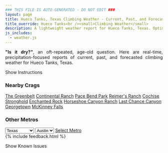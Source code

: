 ```yaml
---
### THIS FILE IS AUTO-GENERATED - DO NOT EDIT ###
layout: page
title: Hueco Tanks, Texas Climbing Weather - Current, Past, and Forecasted Report
title_override: Hueco Tanks<br /><small>Climbing Weather</small>
description: A lightweight weather report for Hueco Tanks, Texas. Optimized for slow internet connections.
js_includes:
  - weather.js
---
```


<section class="measure center lh-copy f5-ns f6 ph2 mv4" style="text-align: justify;">
<strong>"Is it dry?"</strong>, an oft-repeated, age-old question. Here are real-time,
precipitation-focused reports of current, past, and forecasted climbing weather for Hueco Tanks, Texas.
</section>

<p id="settings-toggle" class="mw5 b center tc hover-light-red black-70 pointer">Show Instructions</p>
<section id="settings" class="overflow-hidden" style="display:none;">
    <div class="mv2 ph2 center">
        <div class="fn f6 tc pv2">
            <p class="measure lh-copy center"><strong>Show/hide hourly forecasts</strong> by clicking the desired day.</p>
            <hr class="mw5 p0 mv2 o-60 b0 bt b--light-red light-red bg-light-red">
            <p class="measure lh-copy center"><strong>Current and Past conditions</strong> are measured by the nearest weather station. <strong>Forecast conditions</strong> are calculated and polled separately.</p>
            <hr class="mw5 p0 mv2 o-60 b0 bt b--light-red light-red bg-light-red">
            <p class="measure lh-copy center"><strong>Having issues?</strong> Try <a id="clear-cache" class="no-underline relative fancy-link light-red hover-light-red" href="#">clearing the local cache</a>.</p>
            <hr class="mw5 p0 mv2 o-60 b0 bt b--light-red light-red bg-light-red">
            <p class="measure lh-copy center">Weather data sourced from <a class="no-underline fancy-link relative light-red" target="_blank" href="https://www.weather.gov/documentation/services-web-api">weather.gov</a>.</p>
        </div>
    </div>
</section>
<section id="weather" data-crag="hueco-tanks-texas" class="mv4-ns mv3 ph2 center"></section>
<section id="nearby" class="tc lh-copy">
  <h3>Nearby Crags</h3>
<a class="nowrap no-underline fancy-link relative light-red mh3" href="/crags/the-greenbelt-texas-weather.html">The Greenbelt</a>
<a class="nowrap no-underline fancy-link relative light-red mh3" href="/crags/continental-ranch-texas-weather.html">Continental Ranch</a>
<a class="nowrap no-underline fancy-link relative light-red mh3" href="/crags/pace-bend-park-texas-weather.html">Pace Bend Park</a>
<a class="nowrap no-underline fancy-link relative light-red mh3" href="/crags/reimers-ranch-texas-weather.html">Reimer's Ranch</a>
<a class="nowrap no-underline fancy-link relative light-red mh3" href="/crags/cochise-stronghold-arizona-weather.html">Cochise Stronghold</a>
<a class="nowrap no-underline fancy-link relative light-red mh3" href="/crags/enchanted-rock-texas-weather.html">Enchanted Rock</a>
<a class="nowrap no-underline fancy-link relative light-red mh3" href="/crags/horseshoe-canyon-ranch-arkansas-weather.html">Horseshoe Canyon Ranch</a>
<a class="nowrap no-underline fancy-link relative light-red mh3" href="/crags/last-chance-canyon-new-mexico-weather.html">Last Chance Canyon</a>
<a class="nowrap no-underline fancy-link relative light-red mh3" href="/crags/georgetown-texas-weather.html">Georgetown</a>
<a class="nowrap no-underline fancy-link relative light-red mh3" href="/crags/mckinney-falls-texas-weather.html">McKinney Falls</a>
</section>
<section id="nearby" class="tc lh-copy">
  <h3>Other Metros</h3>
  <select class="ma1 bg-near-white pa2" id="stateSel">
    <option value="Texas" selected>Texas</option>
    <option value="Washington">Washington</option>
    <option value="Colorado">Colorado</option>
    <option value="Tennessee">Tennessee</option>
    <option value="Utah">Utah</option>
    <option value="California">California</option>
  </select>
  <select class="ma1 bg-near-white pa2" id="citySel">
    <option value="Austin" selected>Austin</option>
  </select>
  <a id="selectMetro" class="f6 link dim ph3 pv2 ma1 dib white bg-light-red" href="/crags/austin-texas-weather.html">Select Metro</a>
  <script>
    var states = [];
    states["Texas"] = "Austin"
    states["Washington"] = "Seattle"
    states["Colorado"] = "Denver"
    states["Tennessee"] = "Nashville"
    states["Utah"] = "Salt Lake City"
    states["California"] = "San Francisco|Los Angeles"
  </script>
</section>
{% include feedback.html %}
<p id="issues-toggle" class="mw5 b center tc hover-light-red black-70 pointer">Show Known Issues</p>
<section id="issues" class="overflow-hidden tc f6">
</section>

<script>
  var weekly_EPZ_116_60 = {"updated":"2022-03-11T08:21:28+00:00","units":"us","forecastGenerator":"BaselineForecastGenerator","generatedAt":"2022-03-11T08:37:46+00:00","updateTime":"2022-03-11T08:21:28+00:00","validTimes":"2022-03-11T02:00:00+00:00/P8DT6H","elevation":{"unitCode":"wmoUnit:m","value":1449.9336},"periods":[{"number":1,"name":"Overnight","startTime":"2022-03-11T01:00:00-07:00","endTime":"2022-03-11T06:00:00-07:00","isDaytime":false,"temperature":33,"temperatureUnit":"F","temperatureTrend":"rising","windSpeed":"17 to 21 mph","windDirection":"SW","icon":"https://api.weather.gov/icons/land/night/rain_showers,80?size=medium","shortForecast":"Rain Showers","detailedForecast":"Rain showers after 3am. Partly cloudy. Low around 33, with temperatures rising to around 39 overnight. Southwest wind 17 to 21 mph, with gusts as high as 29 mph. Chance of precipitation is 80%. New rainfall amounts between a tenth and quarter of an inch possible."},{"number":2,"name":"Friday","startTime":"2022-03-11T06:00:00-07:00","endTime":"2022-03-11T18:00:00-07:00","isDaytime":true,"temperature":46,"temperatureUnit":"F","temperatureTrend":null,"windSpeed":"14 to 21 mph","windDirection":"ENE","icon":"https://api.weather.gov/icons/land/day/snow,70/rain_showers,20?size=medium","shortForecast":"Snow Showers Likely then Chance Rain Showers","detailedForecast":"Snow showers likely before 8am, then a chance of rain showers between 8am and 3pm. Partly sunny, with a high near 46. East northeast wind 14 to 21 mph, with gusts as high as 29 mph. Chance of precipitation is 70%. New rainfall amounts between a tenth and quarter of an inch possible."},{"number":3,"name":"Friday Night","startTime":"2022-03-11T18:00:00-07:00","endTime":"2022-03-12T06:00:00-07:00","isDaytime":false,"temperature":25,"temperatureUnit":"F","temperatureTrend":null,"windSpeed":"9 to 14 mph","windDirection":"E","icon":"https://api.weather.gov/icons/land/night/few?size=medium","shortForecast":"Mostly Clear","detailedForecast":"Mostly clear, with a low around 25. East wind 9 to 14 mph, with gusts as high as 20 mph."},{"number":4,"name":"Saturday","startTime":"2022-03-12T06:00:00-07:00","endTime":"2022-03-12T18:00:00-07:00","isDaytime":true,"temperature":57,"temperatureUnit":"F","temperatureTrend":null,"windSpeed":"9 mph","windDirection":"S","icon":"https://api.weather.gov/icons/land/day/few?size=medium","shortForecast":"Sunny","detailedForecast":"Sunny, with a high near 57. South wind around 9 mph."},{"number":5,"name":"Saturday Night","startTime":"2022-03-12T18:00:00-07:00","endTime":"2022-03-13T06:00:00-06:00","isDaytime":false,"temperature":35,"temperatureUnit":"F","temperatureTrend":null,"windSpeed":"9 to 13 mph","windDirection":"SSE","icon":"https://api.weather.gov/icons/land/night/few?size=medium","shortForecast":"Mostly Clear","detailedForecast":"Mostly clear, with a low around 35. South southeast wind 9 to 13 mph."},{"number":6,"name":"Sunday","startTime":"2022-03-13T06:00:00-06:00","endTime":"2022-03-13T18:00:00-06:00","isDaytime":true,"temperature":66,"temperatureUnit":"F","temperatureTrend":null,"windSpeed":"9 to 16 mph","windDirection":"SSW","icon":"https://api.weather.gov/icons/land/day/few?size=medium","shortForecast":"Sunny","detailedForecast":"Sunny, with a high near 66. South southwest wind 9 to 16 mph, with gusts as high as 23 mph."},{"number":7,"name":"Sunday Night","startTime":"2022-03-13T18:00:00-06:00","endTime":"2022-03-14T06:00:00-06:00","isDaytime":false,"temperature":43,"temperatureUnit":"F","temperatureTrend":null,"windSpeed":"13 to 17 mph","windDirection":"W","icon":"https://api.weather.gov/icons/land/night/few?size=medium","shortForecast":"Mostly Clear","detailedForecast":"Mostly clear, with a low around 43. West wind 13 to 17 mph, with gusts as high as 24 mph."},{"number":8,"name":"Monday","startTime":"2022-03-14T06:00:00-06:00","endTime":"2022-03-14T18:00:00-06:00","isDaytime":true,"temperature":67,"temperatureUnit":"F","temperatureTrend":null,"windSpeed":"13 to 21 mph","windDirection":"NW","icon":"https://api.weather.gov/icons/land/day/wind_few?size=medium","shortForecast":"Sunny","detailedForecast":"Sunny, with a high near 67. Northwest wind 13 to 21 mph, with gusts as high as 29 mph."},{"number":9,"name":"Monday Night","startTime":"2022-03-14T18:00:00-06:00","endTime":"2022-03-15T06:00:00-06:00","isDaytime":false,"temperature":40,"temperatureUnit":"F","temperatureTrend":null,"windSpeed":"10 to 15 mph","windDirection":"ENE","icon":"https://api.weather.gov/icons/land/night/skc?size=medium","shortForecast":"Clear","detailedForecast":"Clear, with a low around 40. East northeast wind 10 to 15 mph, with gusts as high as 21 mph."},{"number":10,"name":"Tuesday","startTime":"2022-03-15T06:00:00-06:00","endTime":"2022-03-15T18:00:00-06:00","isDaytime":true,"temperature":71,"temperatureUnit":"F","temperatureTrend":null,"windSpeed":"10 mph","windDirection":"SSE","icon":"https://api.weather.gov/icons/land/day/skc?size=medium","shortForecast":"Sunny","detailedForecast":"Sunny, with a high near 71."},{"number":11,"name":"Tuesday Night","startTime":"2022-03-15T18:00:00-06:00","endTime":"2022-03-16T06:00:00-06:00","isDaytime":false,"temperature":47,"temperatureUnit":"F","temperatureTrend":null,"windSpeed":"9 to 13 mph","windDirection":"S","icon":"https://api.weather.gov/icons/land/night/few?size=medium","shortForecast":"Mostly Clear","detailedForecast":"Mostly clear, with a low around 47."},{"number":12,"name":"Wednesday","startTime":"2022-03-16T06:00:00-06:00","endTime":"2022-03-16T18:00:00-06:00","isDaytime":true,"temperature":77,"temperatureUnit":"F","temperatureTrend":null,"windSpeed":"12 to 16 mph","windDirection":"SSW","icon":"https://api.weather.gov/icons/land/day/few?size=medium","shortForecast":"Sunny","detailedForecast":"Sunny, with a high near 77."},{"number":13,"name":"Wednesday Night","startTime":"2022-03-16T18:00:00-06:00","endTime":"2022-03-17T06:00:00-06:00","isDaytime":false,"temperature":49,"temperatureUnit":"F","temperatureTrend":null,"windSpeed":"14 to 18 mph","windDirection":"W","icon":"https://api.weather.gov/icons/land/night/few?size=medium","shortForecast":"Mostly Clear","detailedForecast":"Mostly clear, with a low around 49."},{"number":14,"name":"Thursday","startTime":"2022-03-17T06:00:00-06:00","endTime":"2022-03-17T18:00:00-06:00","isDaytime":true,"temperature":70,"temperatureUnit":"F","temperatureTrend":null,"windSpeed":"14 to 18 mph","windDirection":"W","icon":"https://api.weather.gov/icons/land/day/few?size=medium","shortForecast":"Sunny","detailedForecast":"Sunny, with a high near 70."}]}
  var hourly_EPZ_116_60 = {"@context":["https://geojson.org/geojson-ld/geojson-context.jsonld",{"@version":"1.1","wx":"https://api.weather.gov/ontology#","geo":"http://www.opengis.net/ont/geosparql#","unit":"http://codes.wmo.int/common/unit/","@vocab":"https://api.weather.gov/ontology#"}],"type":"Feature","geometry":{"type":"Polygon","coordinates":[[[-106.0565394,31.9207523],[-106.054364,31.8981566],[-106.02775960000001,31.9000002],[-106.02992990000001,31.9225961],[-106.0565394,31.9207523]]]},"properties":{"updated":"2022-03-11T08:21:28+00:00","units":"us","forecastGenerator":"HourlyForecastGenerator","generatedAt":"2022-03-11T08:37:47+00:00","updateTime":"2022-03-11T08:21:28+00:00","validTimes":"2022-03-11T02:00:00+00:00/P8DT6H","elevation":{"unitCode":"wmoUnit:m","value":1449.9336},"periods":[{"number":1,"name":"","startTime":"2022-03-11T01:00:00-07:00","endTime":"2022-03-11T02:00:00-07:00","isDaytime":false,"temperature":45,"temperatureUnit":"F","temperatureTrend":null,"windSpeed":"21 mph","windDirection":"WSW","icon":"https://api.weather.gov/icons/land/night/wind_few?size=small","shortForecast":"Mostly Clear","detailedForecast":""},{"number":2,"name":"","startTime":"2022-03-11T02:00:00-07:00","endTime":"2022-03-11T03:00:00-07:00","isDaytime":false,"temperature":46,"temperatureUnit":"F","temperatureTrend":null,"windSpeed":"21 mph","windDirection":"WSW","icon":"https://api.weather.gov/icons/land/night/wind_few?size=small","shortForecast":"Mostly Clear","detailedForecast":""},{"number":3,"name":"","startTime":"2022-03-11T03:00:00-07:00","endTime":"2022-03-11T04:00:00-07:00","isDaytime":false,"temperature":43,"temperatureUnit":"F","temperatureTrend":null,"windSpeed":"20 mph","windDirection":"WSW","icon":"https://api.weather.gov/icons/land/night/rain_showers,30?size=small","shortForecast":"Chance Rain Showers","detailedForecast":""},{"number":4,"name":"","startTime":"2022-03-11T04:00:00-07:00","endTime":"2022-03-11T05:00:00-07:00","isDaytime":false,"temperature":41,"temperatureUnit":"F","temperatureTrend":null,"windSpeed":"18 mph","windDirection":"SSW","icon":"https://api.weather.gov/icons/land/night/rain_showers,50?size=small","shortForecast":"Chance Rain Showers","detailedForecast":""},{"number":5,"name":"","startTime":"2022-03-11T05:00:00-07:00","endTime":"2022-03-11T06:00:00-07:00","isDaytime":false,"temperature":39,"temperatureUnit":"F","temperatureTrend":null,"windSpeed":"17 mph","windDirection":"S","icon":"https://api.weather.gov/icons/land/night/rain_showers,80?size=small","shortForecast":"Rain Showers","detailedForecast":""},{"number":6,"name":"","startTime":"2022-03-11T06:00:00-07:00","endTime":"2022-03-11T07:00:00-07:00","isDaytime":true,"temperature":33,"temperatureUnit":"F","temperatureTrend":null,"windSpeed":"18 mph","windDirection":"SSE","icon":"https://api.weather.gov/icons/land/day/snow,70?size=small","shortForecast":"Snow Showers Likely","detailedForecast":""},{"number":7,"name":"","startTime":"2022-03-11T07:00:00-07:00","endTime":"2022-03-11T08:00:00-07:00","isDaytime":true,"temperature":33,"temperatureUnit":"F","temperatureTrend":null,"windSpeed":"20 mph","windDirection":"ESE","icon":"https://api.weather.gov/icons/land/day/snow,60?size=small","shortForecast":"Snow Showers Likely","detailedForecast":""},{"number":8,"name":"","startTime":"2022-03-11T08:00:00-07:00","endTime":"2022-03-11T09:00:00-07:00","isDaytime":true,"temperature":37,"temperatureUnit":"F","temperatureTrend":null,"windSpeed":"21 mph","windDirection":"E","icon":"https://api.weather.gov/icons/land/day/rain_showers,50?size=small","shortForecast":"Chance Rain Showers","detailedForecast":""},{"number":9,"name":"","startTime":"2022-03-11T09:00:00-07:00","endTime":"2022-03-11T10:00:00-07:00","isDaytime":true,"temperature":39,"temperatureUnit":"F","temperatureTrend":null,"windSpeed":"21 mph","windDirection":"E","icon":"https://api.weather.gov/icons/land/day/rain_showers,40?size=small","shortForecast":"Chance Rain Showers","detailedForecast":""},{"number":10,"name":"","startTime":"2022-03-11T10:00:00-07:00","endTime":"2022-03-11T11:00:00-07:00","isDaytime":true,"temperature":40,"temperatureUnit":"F","temperatureTrend":null,"windSpeed":"21 mph","windDirection":"ENE","icon":"https://api.weather.gov/icons/land/day/rain_showers,30?size=small","shortForecast":"Chance Rain Showers","detailedForecast":""},{"number":11,"name":"","startTime":"2022-03-11T11:00:00-07:00","endTime":"2022-03-11T12:00:00-07:00","isDaytime":true,"temperature":42,"temperatureUnit":"F","temperatureTrend":null,"windSpeed":"20 mph","windDirection":"ENE","icon":"https://api.weather.gov/icons/land/day/rain_showers,20?size=small","shortForecast":"Slight Chance Rain Showers","detailedForecast":""},{"number":12,"name":"","startTime":"2022-03-11T12:00:00-07:00","endTime":"2022-03-11T13:00:00-07:00","isDaytime":true,"temperature":43,"temperatureUnit":"F","temperatureTrend":null,"windSpeed":"18 mph","windDirection":"ENE","icon":"https://api.weather.gov/icons/land/day/rain_showers,20?size=small","shortForecast":"Slight Chance Rain Showers","detailedForecast":""},{"number":13,"name":"","startTime":"2022-03-11T13:00:00-07:00","endTime":"2022-03-11T14:00:00-07:00","isDaytime":true,"temperature":44,"temperatureUnit":"F","temperatureTrend":null,"windSpeed":"16 mph","windDirection":"ENE","icon":"https://api.weather.gov/icons/land/day/rain_showers,20?size=small","shortForecast":"Slight Chance Rain Showers","detailedForecast":""},{"number":14,"name":"","startTime":"2022-03-11T14:00:00-07:00","endTime":"2022-03-11T15:00:00-07:00","isDaytime":true,"temperature":45,"temperatureUnit":"F","temperatureTrend":null,"windSpeed":"15 mph","windDirection":"ENE","icon":"https://api.weather.gov/icons/land/day/rain_showers?size=small","shortForecast":"Slight Chance Rain Showers","detailedForecast":""},{"number":15,"name":"","startTime":"2022-03-11T15:00:00-07:00","endTime":"2022-03-11T16:00:00-07:00","isDaytime":true,"temperature":46,"temperatureUnit":"F","temperatureTrend":null,"windSpeed":"14 mph","windDirection":"NE","icon":"https://api.weather.gov/icons/land/day/few?size=small","shortForecast":"Sunny","detailedForecast":""},{"number":16,"name":"","startTime":"2022-03-11T16:00:00-07:00","endTime":"2022-03-11T17:00:00-07:00","isDaytime":true,"temperature":46,"temperatureUnit":"F","temperatureTrend":null,"windSpeed":"14 mph","windDirection":"NNE","icon":"https://api.weather.gov/icons/land/day/few?size=small","shortForecast":"Sunny","detailedForecast":""},{"number":17,"name":"","startTime":"2022-03-11T17:00:00-07:00","endTime":"2022-03-11T18:00:00-07:00","isDaytime":true,"temperature":45,"temperatureUnit":"F","temperatureTrend":null,"windSpeed":"14 mph","windDirection":"NNE","icon":"https://api.weather.gov/icons/land/day/few?size=small","shortForecast":"Sunny","detailedForecast":""},{"number":18,"name":"","startTime":"2022-03-11T18:00:00-07:00","endTime":"2022-03-11T19:00:00-07:00","isDaytime":false,"temperature":41,"temperatureUnit":"F","temperatureTrend":null,"windSpeed":"14 mph","windDirection":"NE","icon":"https://api.weather.gov/icons/land/night/few?size=small","shortForecast":"Mostly Clear","detailedForecast":""},{"number":19,"name":"","startTime":"2022-03-11T19:00:00-07:00","endTime":"2022-03-11T20:00:00-07:00","isDaytime":false,"temperature":37,"temperatureUnit":"F","temperatureTrend":null,"windSpeed":"14 mph","windDirection":"ENE","icon":"https://api.weather.gov/icons/land/night/few?size=small","shortForecast":"Mostly Clear","detailedForecast":""},{"number":20,"name":"","startTime":"2022-03-11T20:00:00-07:00","endTime":"2022-03-11T21:00:00-07:00","isDaytime":false,"temperature":35,"temperatureUnit":"F","temperatureTrend":null,"windSpeed":"14 mph","windDirection":"E","icon":"https://api.weather.gov/icons/land/night/few?size=small","shortForecast":"Mostly Clear","detailedForecast":""},{"number":21,"name":"","startTime":"2022-03-11T21:00:00-07:00","endTime":"2022-03-11T22:00:00-07:00","isDaytime":false,"temperature":34,"temperatureUnit":"F","temperatureTrend":null,"windSpeed":"14 mph","windDirection":"E","icon":"https://api.weather.gov/icons/land/night/few?size=small","shortForecast":"Mostly Clear","detailedForecast":""},{"number":22,"name":"","startTime":"2022-03-11T22:00:00-07:00","endTime":"2022-03-11T23:00:00-07:00","isDaytime":false,"temperature":32,"temperatureUnit":"F","temperatureTrend":null,"windSpeed":"14 mph","windDirection":"E","icon":"https://api.weather.gov/icons/land/night/few?size=small","shortForecast":"Mostly Clear","detailedForecast":""},{"number":23,"name":"","startTime":"2022-03-11T23:00:00-07:00","endTime":"2022-03-12T00:00:00-07:00","isDaytime":false,"temperature":31,"temperatureUnit":"F","temperatureTrend":null,"windSpeed":"14 mph","windDirection":"E","icon":"https://api.weather.gov/icons/land/night/few?size=small","shortForecast":"Mostly Clear","detailedForecast":""},{"number":24,"name":"","startTime":"2022-03-12T00:00:00-07:00","endTime":"2022-03-12T01:00:00-07:00","isDaytime":false,"temperature":29,"temperatureUnit":"F","temperatureTrend":null,"windSpeed":"14 mph","windDirection":"E","icon":"https://api.weather.gov/icons/land/night/few?size=small","shortForecast":"Mostly Clear","detailedForecast":""},{"number":25,"name":"","startTime":"2022-03-12T01:00:00-07:00","endTime":"2022-03-12T02:00:00-07:00","isDaytime":false,"temperature":29,"temperatureUnit":"F","temperatureTrend":null,"windSpeed":"13 mph","windDirection":"ESE","icon":"https://api.weather.gov/icons/land/night/few?size=small","shortForecast":"Mostly Clear","detailedForecast":""},{"number":26,"name":"","startTime":"2022-03-12T02:00:00-07:00","endTime":"2022-03-12T03:00:00-07:00","isDaytime":false,"temperature":28,"temperatureUnit":"F","temperatureTrend":null,"windSpeed":"12 mph","windDirection":"ESE","icon":"https://api.weather.gov/icons/land/night/few?size=small","shortForecast":"Mostly Clear","detailedForecast":""},{"number":27,"name":"","startTime":"2022-03-12T03:00:00-07:00","endTime":"2022-03-12T04:00:00-07:00","isDaytime":false,"temperature":27,"temperatureUnit":"F","temperatureTrend":null,"windSpeed":"10 mph","windDirection":"ESE","icon":"https://api.weather.gov/icons/land/night/skc?size=small","shortForecast":"Clear","detailedForecast":""},{"number":28,"name":"","startTime":"2022-03-12T04:00:00-07:00","endTime":"2022-03-12T05:00:00-07:00","isDaytime":false,"temperature":26,"temperatureUnit":"F","temperatureTrend":null,"windSpeed":"9 mph","windDirection":"ESE","icon":"https://api.weather.gov/icons/land/night/skc?size=small","shortForecast":"Clear","detailedForecast":""},{"number":29,"name":"","startTime":"2022-03-12T05:00:00-07:00","endTime":"2022-03-12T06:00:00-07:00","isDaytime":false,"temperature":26,"temperatureUnit":"F","temperatureTrend":null,"windSpeed":"9 mph","windDirection":"ESE","icon":"https://api.weather.gov/icons/land/night/few?size=small","shortForecast":"Mostly Clear","detailedForecast":""},{"number":30,"name":"","startTime":"2022-03-12T06:00:00-07:00","endTime":"2022-03-12T07:00:00-07:00","isDaytime":true,"temperature":25,"temperatureUnit":"F","temperatureTrend":null,"windSpeed":"9 mph","windDirection":"ESE","icon":"https://api.weather.gov/icons/land/day/few?size=small","shortForecast":"Sunny","detailedForecast":""},{"number":31,"name":"","startTime":"2022-03-12T07:00:00-07:00","endTime":"2022-03-12T08:00:00-07:00","isDaytime":true,"temperature":25,"temperatureUnit":"F","temperatureTrend":null,"windSpeed":"9 mph","windDirection":"SE","icon":"https://api.weather.gov/icons/land/day/few?size=small","shortForecast":"Sunny","detailedForecast":""},{"number":32,"name":"","startTime":"2022-03-12T08:00:00-07:00","endTime":"2022-03-12T09:00:00-07:00","isDaytime":true,"temperature":35,"temperatureUnit":"F","temperatureTrend":null,"windSpeed":"9 mph","windDirection":"S","icon":"https://api.weather.gov/icons/land/day/few?size=small","shortForecast":"Sunny","detailedForecast":""},{"number":33,"name":"","startTime":"2022-03-12T09:00:00-07:00","endTime":"2022-03-12T10:00:00-07:00","isDaytime":true,"temperature":39,"temperatureUnit":"F","temperatureTrend":null,"windSpeed":"9 mph","windDirection":"S","icon":"https://api.weather.gov/icons/land/day/skc?size=small","shortForecast":"Sunny","detailedForecast":""},{"number":34,"name":"","startTime":"2022-03-12T10:00:00-07:00","endTime":"2022-03-12T11:00:00-07:00","isDaytime":true,"temperature":43,"temperatureUnit":"F","temperatureTrend":null,"windSpeed":"9 mph","windDirection":"SSW","icon":"https://api.weather.gov/icons/land/day/skc?size=small","shortForecast":"Sunny","detailedForecast":""},{"number":35,"name":"","startTime":"2022-03-12T11:00:00-07:00","endTime":"2022-03-12T12:00:00-07:00","isDaytime":true,"temperature":48,"temperatureUnit":"F","temperatureTrend":null,"windSpeed":"9 mph","windDirection":"SW","icon":"https://api.weather.gov/icons/land/day/skc?size=small","shortForecast":"Sunny","detailedForecast":""},{"number":36,"name":"","startTime":"2022-03-12T12:00:00-07:00","endTime":"2022-03-12T13:00:00-07:00","isDaytime":true,"temperature":50,"temperatureUnit":"F","temperatureTrend":null,"windSpeed":"9 mph","windDirection":"SW","icon":"https://api.weather.gov/icons/land/day/skc?size=small","shortForecast":"Sunny","detailedForecast":""},{"number":37,"name":"","startTime":"2022-03-12T13:00:00-07:00","endTime":"2022-03-12T14:00:00-07:00","isDaytime":true,"temperature":53,"temperatureUnit":"F","temperatureTrend":null,"windSpeed":"8 mph","windDirection":"SSW","icon":"https://api.weather.gov/icons/land/day/skc?size=small","shortForecast":"Sunny","detailedForecast":""},{"number":38,"name":"","startTime":"2022-03-12T14:00:00-07:00","endTime":"2022-03-12T15:00:00-07:00","isDaytime":true,"temperature":55,"temperatureUnit":"F","temperatureTrend":null,"windSpeed":"8 mph","windDirection":"SSW","icon":"https://api.weather.gov/icons/land/day/few?size=small","shortForecast":"Sunny","detailedForecast":""},{"number":39,"name":"","startTime":"2022-03-12T15:00:00-07:00","endTime":"2022-03-12T16:00:00-07:00","isDaytime":true,"temperature":56,"temperatureUnit":"F","temperatureTrend":null,"windSpeed":"8 mph","windDirection":"SSW","icon":"https://api.weather.gov/icons/land/day/few?size=small","shortForecast":"Sunny","detailedForecast":""},{"number":40,"name":"","startTime":"2022-03-12T16:00:00-07:00","endTime":"2022-03-12T17:00:00-07:00","isDaytime":true,"temperature":57,"temperatureUnit":"F","temperatureTrend":null,"windSpeed":"8 mph","windDirection":"S","icon":"https://api.weather.gov/icons/land/day/few?size=small","shortForecast":"Sunny","detailedForecast":""},{"number":41,"name":"","startTime":"2022-03-12T17:00:00-07:00","endTime":"2022-03-12T18:00:00-07:00","isDaytime":true,"temperature":56,"temperatureUnit":"F","temperatureTrend":null,"windSpeed":"8 mph","windDirection":"S","icon":"https://api.weather.gov/icons/land/day/few?size=small","shortForecast":"Sunny","detailedForecast":""},{"number":42,"name":"","startTime":"2022-03-12T18:00:00-07:00","endTime":"2022-03-12T19:00:00-07:00","isDaytime":false,"temperature":52,"temperatureUnit":"F","temperatureTrend":null,"windSpeed":"9 mph","windDirection":"S","icon":"https://api.weather.gov/icons/land/night/few?size=small","shortForecast":"Mostly Clear","detailedForecast":""},{"number":43,"name":"","startTime":"2022-03-12T19:00:00-07:00","endTime":"2022-03-12T20:00:00-07:00","isDaytime":false,"temperature":47,"temperatureUnit":"F","temperatureTrend":null,"windSpeed":"9 mph","windDirection":"S","icon":"https://api.weather.gov/icons/land/night/few?size=small","shortForecast":"Mostly Clear","detailedForecast":""},{"number":44,"name":"","startTime":"2022-03-12T20:00:00-07:00","endTime":"2022-03-12T21:00:00-07:00","isDaytime":false,"temperature":46,"temperatureUnit":"F","temperatureTrend":null,"windSpeed":"10 mph","windDirection":"SSE","icon":"https://api.weather.gov/icons/land/night/few?size=small","shortForecast":"Mostly Clear","detailedForecast":""},{"number":45,"name":"","startTime":"2022-03-12T21:00:00-07:00","endTime":"2022-03-12T22:00:00-07:00","isDaytime":false,"temperature":44,"temperatureUnit":"F","temperatureTrend":null,"windSpeed":"12 mph","windDirection":"SSE","icon":"https://api.weather.gov/icons/land/night/few?size=small","shortForecast":"Mostly Clear","detailedForecast":""},{"number":46,"name":"","startTime":"2022-03-12T22:00:00-07:00","endTime":"2022-03-12T23:00:00-07:00","isDaytime":false,"temperature":42,"temperatureUnit":"F","temperatureTrend":null,"windSpeed":"13 mph","windDirection":"SE","icon":"https://api.weather.gov/icons/land/night/few?size=small","shortForecast":"Mostly Clear","detailedForecast":""},{"number":47,"name":"","startTime":"2022-03-12T23:00:00-07:00","endTime":"2022-03-13T00:00:00-07:00","isDaytime":false,"temperature":41,"temperatureUnit":"F","temperatureTrend":null,"windSpeed":"13 mph","windDirection":"SE","icon":"https://api.weather.gov/icons/land/night/few?size=small","shortForecast":"Mostly Clear","detailedForecast":""},{"number":48,"name":"","startTime":"2022-03-13T00:00:00-07:00","endTime":"2022-03-13T01:00:00-07:00","isDaytime":false,"temperature":39,"temperatureUnit":"F","temperatureTrend":null,"windSpeed":"13 mph","windDirection":"SE","icon":"https://api.weather.gov/icons/land/night/few?size=small","shortForecast":"Mostly Clear","detailedForecast":""},{"number":49,"name":"","startTime":"2022-03-13T01:00:00-07:00","endTime":"2022-03-13T03:00:00-06:00","isDaytime":false,"temperature":39,"temperatureUnit":"F","temperatureTrend":null,"windSpeed":"13 mph","windDirection":"SE","icon":"https://api.weather.gov/icons/land/night/few?size=small","shortForecast":"Mostly Clear","detailedForecast":""},{"number":50,"name":"","startTime":"2022-03-13T03:00:00-06:00","endTime":"2022-03-13T04:00:00-06:00","isDaytime":false,"temperature":38,"temperatureUnit":"F","temperatureTrend":null,"windSpeed":"12 mph","windDirection":"SE","icon":"https://api.weather.gov/icons/land/night/few?size=small","shortForecast":"Mostly Clear","detailedForecast":""},{"number":51,"name":"","startTime":"2022-03-13T04:00:00-06:00","endTime":"2022-03-13T05:00:00-06:00","isDaytime":false,"temperature":37,"temperatureUnit":"F","temperatureTrend":null,"windSpeed":"12 mph","windDirection":"ESE","icon":"https://api.weather.gov/icons/land/night/few?size=small","shortForecast":"Mostly Clear","detailedForecast":""},{"number":52,"name":"","startTime":"2022-03-13T05:00:00-06:00","endTime":"2022-03-13T06:00:00-06:00","isDaytime":false,"temperature":36,"temperatureUnit":"F","temperatureTrend":null,"windSpeed":"10 mph","windDirection":"ESE","icon":"https://api.weather.gov/icons/land/night/few?size=small","shortForecast":"Mostly Clear","detailedForecast":""},{"number":53,"name":"","startTime":"2022-03-13T06:00:00-06:00","endTime":"2022-03-13T07:00:00-06:00","isDaytime":true,"temperature":36,"temperatureUnit":"F","temperatureTrend":null,"windSpeed":"10 mph","windDirection":"ESE","icon":"https://api.weather.gov/icons/land/day/few?size=small","shortForecast":"Sunny","detailedForecast":""},{"number":54,"name":"","startTime":"2022-03-13T07:00:00-06:00","endTime":"2022-03-13T08:00:00-06:00","isDaytime":true,"temperature":35,"temperatureUnit":"F","temperatureTrend":null,"windSpeed":"10 mph","windDirection":"SE","icon":"https://api.weather.gov/icons/land/day/few?size=small","shortForecast":"Sunny","detailedForecast":""},{"number":55,"name":"","startTime":"2022-03-13T08:00:00-06:00","endTime":"2022-03-13T09:00:00-06:00","isDaytime":true,"temperature":35,"temperatureUnit":"F","temperatureTrend":null,"windSpeed":"10 mph","windDirection":"SSE","icon":"https://api.weather.gov/icons/land/day/few?size=small","shortForecast":"Sunny","detailedForecast":""},{"number":56,"name":"","startTime":"2022-03-13T09:00:00-06:00","endTime":"2022-03-13T10:00:00-06:00","isDaytime":true,"temperature":45,"temperatureUnit":"F","temperatureTrend":null,"windSpeed":"9 mph","windDirection":"S","icon":"https://api.weather.gov/icons/land/day/few?size=small","shortForecast":"Sunny","detailedForecast":""},{"number":57,"name":"","startTime":"2022-03-13T10:00:00-06:00","endTime":"2022-03-13T11:00:00-06:00","isDaytime":true,"temperature":49,"temperatureUnit":"F","temperatureTrend":null,"windSpeed":"9 mph","windDirection":"S","icon":"https://api.weather.gov/icons/land/day/skc?size=small","shortForecast":"Sunny","detailedForecast":""},{"number":58,"name":"","startTime":"2022-03-13T11:00:00-06:00","endTime":"2022-03-13T12:00:00-06:00","isDaytime":true,"temperature":53,"temperatureUnit":"F","temperatureTrend":null,"windSpeed":"10 mph","windDirection":"SSW","icon":"https://api.weather.gov/icons/land/day/skc?size=small","shortForecast":"Sunny","detailedForecast":""},{"number":59,"name":"","startTime":"2022-03-13T12:00:00-06:00","endTime":"2022-03-13T13:00:00-06:00","isDaytime":true,"temperature":57,"temperatureUnit":"F","temperatureTrend":null,"windSpeed":"10 mph","windDirection":"SW","icon":"https://api.weather.gov/icons/land/day/skc?size=small","shortForecast":"Sunny","detailedForecast":""},{"number":60,"name":"","startTime":"2022-03-13T13:00:00-06:00","endTime":"2022-03-13T14:00:00-06:00","isDaytime":true,"temperature":59,"temperatureUnit":"F","temperatureTrend":null,"windSpeed":"12 mph","windDirection":"SW","icon":"https://api.weather.gov/icons/land/day/skc?size=small","shortForecast":"Sunny","detailedForecast":""},{"number":61,"name":"","startTime":"2022-03-13T14:00:00-06:00","endTime":"2022-03-13T15:00:00-06:00","isDaytime":true,"temperature":62,"temperatureUnit":"F","temperatureTrend":null,"windSpeed":"13 mph","windDirection":"SW","icon":"https://api.weather.gov/icons/land/day/skc?size=small","shortForecast":"Sunny","detailedForecast":""},{"number":62,"name":"","startTime":"2022-03-13T15:00:00-06:00","endTime":"2022-03-13T16:00:00-06:00","isDaytime":true,"temperature":64,"temperatureUnit":"F","temperatureTrend":null,"windSpeed":"14 mph","windDirection":"WSW","icon":"https://api.weather.gov/icons/land/day/skc?size=small","shortForecast":"Sunny","detailedForecast":""},{"number":63,"name":"","startTime":"2022-03-13T16:00:00-06:00","endTime":"2022-03-13T17:00:00-06:00","isDaytime":true,"temperature":65,"temperatureUnit":"F","temperatureTrend":null,"windSpeed":"15 mph","windDirection":"WSW","icon":"https://api.weather.gov/icons/land/day/few?size=small","shortForecast":"Sunny","detailedForecast":""},{"number":64,"name":"","startTime":"2022-03-13T17:00:00-06:00","endTime":"2022-03-13T18:00:00-06:00","isDaytime":true,"temperature":66,"temperatureUnit":"F","temperatureTrend":null,"windSpeed":"16 mph","windDirection":"W","icon":"https://api.weather.gov/icons/land/day/few?size=small","shortForecast":"Sunny","detailedForecast":""},{"number":65,"name":"","startTime":"2022-03-13T18:00:00-06:00","endTime":"2022-03-13T19:00:00-06:00","isDaytime":false,"temperature":65,"temperatureUnit":"F","temperatureTrend":null,"windSpeed":"17 mph","windDirection":"W","icon":"https://api.weather.gov/icons/land/night/few?size=small","shortForecast":"Mostly Clear","detailedForecast":""},{"number":66,"name":"","startTime":"2022-03-13T19:00:00-06:00","endTime":"2022-03-13T20:00:00-06:00","isDaytime":false,"temperature":61,"temperatureUnit":"F","temperatureTrend":null,"windSpeed":"17 mph","windDirection":"W","icon":"https://api.weather.gov/icons/land/night/few?size=small","shortForecast":"Mostly Clear","detailedForecast":""},{"number":67,"name":"","startTime":"2022-03-13T20:00:00-06:00","endTime":"2022-03-13T21:00:00-06:00","isDaytime":false,"temperature":56,"temperatureUnit":"F","temperatureTrend":null,"windSpeed":"17 mph","windDirection":"W","icon":"https://api.weather.gov/icons/land/night/few?size=small","shortForecast":"Mostly Clear","detailedForecast":""},{"number":68,"name":"","startTime":"2022-03-13T21:00:00-06:00","endTime":"2022-03-13T22:00:00-06:00","isDaytime":false,"temperature":54,"temperatureUnit":"F","temperatureTrend":null,"windSpeed":"17 mph","windDirection":"W","icon":"https://api.weather.gov/icons/land/night/few?size=small","shortForecast":"Mostly Clear","detailedForecast":""},{"number":69,"name":"","startTime":"2022-03-13T22:00:00-06:00","endTime":"2022-03-13T23:00:00-06:00","isDaytime":false,"temperature":53,"temperatureUnit":"F","temperatureTrend":null,"windSpeed":"17 mph","windDirection":"W","icon":"https://api.weather.gov/icons/land/night/few?size=small","shortForecast":"Mostly Clear","detailedForecast":""},{"number":70,"name":"","startTime":"2022-03-13T23:00:00-06:00","endTime":"2022-03-14T00:00:00-06:00","isDaytime":false,"temperature":51,"temperatureUnit":"F","temperatureTrend":null,"windSpeed":"16 mph","windDirection":"W","icon":"https://api.weather.gov/icons/land/night/few?size=small","shortForecast":"Mostly Clear","detailedForecast":""},{"number":71,"name":"","startTime":"2022-03-14T00:00:00-06:00","endTime":"2022-03-14T01:00:00-06:00","isDaytime":false,"temperature":49,"temperatureUnit":"F","temperatureTrend":null,"windSpeed":"16 mph","windDirection":"W","icon":"https://api.weather.gov/icons/land/night/few?size=small","shortForecast":"Mostly Clear","detailedForecast":""},{"number":72,"name":"","startTime":"2022-03-14T01:00:00-06:00","endTime":"2022-03-14T02:00:00-06:00","isDaytime":false,"temperature":47,"temperatureUnit":"F","temperatureTrend":null,"windSpeed":"15 mph","windDirection":"W","icon":"https://api.weather.gov/icons/land/night/few?size=small","shortForecast":"Mostly Clear","detailedForecast":""},{"number":73,"name":"","startTime":"2022-03-14T02:00:00-06:00","endTime":"2022-03-14T03:00:00-06:00","isDaytime":false,"temperature":47,"temperatureUnit":"F","temperatureTrend":null,"windSpeed":"14 mph","windDirection":"W","icon":"https://api.weather.gov/icons/land/night/few?size=small","shortForecast":"Mostly Clear","detailedForecast":""},{"number":74,"name":"","startTime":"2022-03-14T03:00:00-06:00","endTime":"2022-03-14T04:00:00-06:00","isDaytime":false,"temperature":46,"temperatureUnit":"F","temperatureTrend":null,"windSpeed":"14 mph","windDirection":"W","icon":"https://api.weather.gov/icons/land/night/few?size=small","shortForecast":"Mostly Clear","detailedForecast":""},{"number":75,"name":"","startTime":"2022-03-14T04:00:00-06:00","endTime":"2022-03-14T05:00:00-06:00","isDaytime":false,"temperature":45,"temperatureUnit":"F","temperatureTrend":null,"windSpeed":"14 mph","windDirection":"W","icon":"https://api.weather.gov/icons/land/night/few?size=small","shortForecast":"Mostly Clear","detailedForecast":""},{"number":76,"name":"","startTime":"2022-03-14T05:00:00-06:00","endTime":"2022-03-14T06:00:00-06:00","isDaytime":false,"temperature":44,"temperatureUnit":"F","temperatureTrend":null,"windSpeed":"13 mph","windDirection":"W","icon":"https://api.weather.gov/icons/land/night/few?size=small","shortForecast":"Mostly Clear","detailedForecast":""},{"number":77,"name":"","startTime":"2022-03-14T06:00:00-06:00","endTime":"2022-03-14T07:00:00-06:00","isDaytime":true,"temperature":44,"temperatureUnit":"F","temperatureTrend":null,"windSpeed":"13 mph","windDirection":"W","icon":"https://api.weather.gov/icons/land/day/few?size=small","shortForecast":"Sunny","detailedForecast":""},{"number":78,"name":"","startTime":"2022-03-14T07:00:00-06:00","endTime":"2022-03-14T08:00:00-06:00","isDaytime":true,"temperature":43,"temperatureUnit":"F","temperatureTrend":null,"windSpeed":"15 mph","windDirection":"W","icon":"https://api.weather.gov/icons/land/day/few?size=small","shortForecast":"Sunny","detailedForecast":""},{"number":79,"name":"","startTime":"2022-03-14T08:00:00-06:00","endTime":"2022-03-14T09:00:00-06:00","isDaytime":true,"temperature":43,"temperatureUnit":"F","temperatureTrend":null,"windSpeed":"16 mph","windDirection":"W","icon":"https://api.weather.gov/icons/land/day/few?size=small","shortForecast":"Sunny","detailedForecast":""},{"number":80,"name":"","startTime":"2022-03-14T09:00:00-06:00","endTime":"2022-03-14T10:00:00-06:00","isDaytime":true,"temperature":50,"temperatureUnit":"F","temperatureTrend":null,"windSpeed":"18 mph","windDirection":"WNW","icon":"https://api.weather.gov/icons/land/day/few?size=small","shortForecast":"Sunny","detailedForecast":""},{"number":81,"name":"","startTime":"2022-03-14T10:00:00-06:00","endTime":"2022-03-14T11:00:00-06:00","isDaytime":true,"temperature":54,"temperatureUnit":"F","temperatureTrend":null,"windSpeed":"20 mph","windDirection":"WNW","icon":"https://api.weather.gov/icons/land/day/few?size=small","shortForecast":"Sunny","detailedForecast":""},{"number":82,"name":"","startTime":"2022-03-14T11:00:00-06:00","endTime":"2022-03-14T12:00:00-06:00","isDaytime":true,"temperature":57,"temperatureUnit":"F","temperatureTrend":null,"windSpeed":"21 mph","windDirection":"NW","icon":"https://api.weather.gov/icons/land/day/wind_few?size=small","shortForecast":"Sunny","detailedForecast":""},{"number":83,"name":"","startTime":"2022-03-14T12:00:00-06:00","endTime":"2022-03-14T13:00:00-06:00","isDaytime":true,"temperature":60,"temperatureUnit":"F","temperatureTrend":null,"windSpeed":"21 mph","windDirection":"NW","icon":"https://api.weather.gov/icons/land/day/wind_few?size=small","shortForecast":"Sunny","detailedForecast":""},{"number":84,"name":"","startTime":"2022-03-14T13:00:00-06:00","endTime":"2022-03-14T14:00:00-06:00","isDaytime":true,"temperature":62,"temperatureUnit":"F","temperatureTrend":null,"windSpeed":"21 mph","windDirection":"NW","icon":"https://api.weather.gov/icons/land/day/wind_few?size=small","shortForecast":"Sunny","detailedForecast":""},{"number":85,"name":"","startTime":"2022-03-14T14:00:00-06:00","endTime":"2022-03-14T15:00:00-06:00","isDaytime":true,"temperature":64,"temperatureUnit":"F","temperatureTrend":null,"windSpeed":"20 mph","windDirection":"NNW","icon":"https://api.weather.gov/icons/land/day/few?size=small","shortForecast":"Sunny","detailedForecast":""},{"number":86,"name":"","startTime":"2022-03-14T15:00:00-06:00","endTime":"2022-03-14T16:00:00-06:00","isDaytime":true,"temperature":65,"temperatureUnit":"F","temperatureTrend":null,"windSpeed":"20 mph","windDirection":"NNW","icon":"https://api.weather.gov/icons/land/day/few?size=small","shortForecast":"Sunny","detailedForecast":""},{"number":87,"name":"","startTime":"2022-03-14T16:00:00-06:00","endTime":"2022-03-14T17:00:00-06:00","isDaytime":true,"temperature":66,"temperatureUnit":"F","temperatureTrend":null,"windSpeed":"18 mph","windDirection":"NNW","icon":"https://api.weather.gov/icons/land/day/few?size=small","shortForecast":"Sunny","detailedForecast":""},{"number":88,"name":"","startTime":"2022-03-14T17:00:00-06:00","endTime":"2022-03-14T18:00:00-06:00","isDaytime":true,"temperature":67,"temperatureUnit":"F","temperatureTrend":null,"windSpeed":"16 mph","windDirection":"N","icon":"https://api.weather.gov/icons/land/day/skc?size=small","shortForecast":"Sunny","detailedForecast":""},{"number":89,"name":"","startTime":"2022-03-14T18:00:00-06:00","endTime":"2022-03-14T19:00:00-06:00","isDaytime":false,"temperature":66,"temperatureUnit":"F","temperatureTrend":null,"windSpeed":"15 mph","windDirection":"N","icon":"https://api.weather.gov/icons/land/night/skc?size=small","shortForecast":"Clear","detailedForecast":""},{"number":90,"name":"","startTime":"2022-03-14T19:00:00-06:00","endTime":"2022-03-14T20:00:00-06:00","isDaytime":false,"temperature":61,"temperatureUnit":"F","temperatureTrend":null,"windSpeed":"14 mph","windDirection":"N","icon":"https://api.weather.gov/icons/land/night/skc?size=small","shortForecast":"Clear","detailedForecast":""},{"number":91,"name":"","startTime":"2022-03-14T20:00:00-06:00","endTime":"2022-03-14T21:00:00-06:00","isDaytime":false,"temperature":55,"temperatureUnit":"F","temperatureTrend":null,"windSpeed":"13 mph","windDirection":"NNE","icon":"https://api.weather.gov/icons/land/night/skc?size=small","shortForecast":"Clear","detailedForecast":""},{"number":92,"name":"","startTime":"2022-03-14T21:00:00-06:00","endTime":"2022-03-14T22:00:00-06:00","isDaytime":false,"temperature":53,"temperatureUnit":"F","temperatureTrend":null,"windSpeed":"13 mph","windDirection":"NE","icon":"https://api.weather.gov/icons/land/night/skc?size=small","shortForecast":"Clear","detailedForecast":""},{"number":93,"name":"","startTime":"2022-03-14T22:00:00-06:00","endTime":"2022-03-14T23:00:00-06:00","isDaytime":false,"temperature":51,"temperatureUnit":"F","temperatureTrend":null,"windSpeed":"13 mph","windDirection":"NE","icon":"https://api.weather.gov/icons/land/night/skc?size=small","shortForecast":"Clear","detailedForecast":""},{"number":94,"name":"","startTime":"2022-03-14T23:00:00-06:00","endTime":"2022-03-15T00:00:00-06:00","isDaytime":false,"temperature":49,"temperatureUnit":"F","temperatureTrend":null,"windSpeed":"12 mph","windDirection":"ENE","icon":"https://api.weather.gov/icons/land/night/skc?size=small","shortForecast":"Clear","detailedForecast":""},{"number":95,"name":"","startTime":"2022-03-15T00:00:00-06:00","endTime":"2022-03-15T01:00:00-06:00","isDaytime":false,"temperature":47,"temperatureUnit":"F","temperatureTrend":null,"windSpeed":"12 mph","windDirection":"E","icon":"https://api.weather.gov/icons/land/night/skc?size=small","shortForecast":"Clear","detailedForecast":""},{"number":96,"name":"","startTime":"2022-03-15T01:00:00-06:00","endTime":"2022-03-15T02:00:00-06:00","isDaytime":false,"temperature":45,"temperatureUnit":"F","temperatureTrend":null,"windSpeed":"12 mph","windDirection":"E","icon":"https://api.weather.gov/icons/land/night/skc?size=small","shortForecast":"Clear","detailedForecast":""},{"number":97,"name":"","startTime":"2022-03-15T02:00:00-06:00","endTime":"2022-03-15T03:00:00-06:00","isDaytime":false,"temperature":45,"temperatureUnit":"F","temperatureTrend":null,"windSpeed":"12 mph","windDirection":"E","icon":"https://api.weather.gov/icons/land/night/skc?size=small","shortForecast":"Clear","detailedForecast":""},{"number":98,"name":"","startTime":"2022-03-15T03:00:00-06:00","endTime":"2022-03-15T04:00:00-06:00","isDaytime":false,"temperature":43,"temperatureUnit":"F","temperatureTrend":null,"windSpeed":"10 mph","windDirection":"E","icon":"https://api.weather.gov/icons/land/night/few?size=small","shortForecast":"Mostly Clear","detailedForecast":""},{"number":99,"name":"","startTime":"2022-03-15T04:00:00-06:00","endTime":"2022-03-15T05:00:00-06:00","isDaytime":false,"temperature":42,"temperatureUnit":"F","temperatureTrend":null,"windSpeed":"10 mph","windDirection":"E","icon":"https://api.weather.gov/icons/land/night/few?size=small","shortForecast":"Mostly Clear","detailedForecast":""},{"number":100,"name":"","startTime":"2022-03-15T05:00:00-06:00","endTime":"2022-03-15T06:00:00-06:00","isDaytime":false,"temperature":41,"temperatureUnit":"F","temperatureTrend":null,"windSpeed":"10 mph","windDirection":"E","icon":"https://api.weather.gov/icons/land/night/few?size=small","shortForecast":"Mostly Clear","detailedForecast":""},{"number":101,"name":"","startTime":"2022-03-15T06:00:00-06:00","endTime":"2022-03-15T07:00:00-06:00","isDaytime":true,"temperature":41,"temperatureUnit":"F","temperatureTrend":null,"windSpeed":"10 mph","windDirection":"E","icon":"https://api.weather.gov/icons/land/day/few?size=small","shortForecast":"Sunny","detailedForecast":""},{"number":102,"name":"","startTime":"2022-03-15T07:00:00-06:00","endTime":"2022-03-15T08:00:00-06:00","isDaytime":true,"temperature":40,"temperatureUnit":"F","temperatureTrend":null,"windSpeed":"10 mph","windDirection":"ESE","icon":"https://api.weather.gov/icons/land/day/skc?size=small","shortForecast":"Sunny","detailedForecast":""},{"number":103,"name":"","startTime":"2022-03-15T08:00:00-06:00","endTime":"2022-03-15T09:00:00-06:00","isDaytime":true,"temperature":40,"temperatureUnit":"F","temperatureTrend":null,"windSpeed":"10 mph","windDirection":"ESE","icon":"https://api.weather.gov/icons/land/day/skc?size=small","shortForecast":"Sunny","detailedForecast":""},{"number":104,"name":"","startTime":"2022-03-15T09:00:00-06:00","endTime":"2022-03-15T10:00:00-06:00","isDaytime":true,"temperature":50,"temperatureUnit":"F","temperatureTrend":null,"windSpeed":"9 mph","windDirection":"SE","icon":"https://api.weather.gov/icons/land/day/skc?size=small","shortForecast":"Sunny","detailedForecast":""},{"number":105,"name":"","startTime":"2022-03-15T10:00:00-06:00","endTime":"2022-03-15T11:00:00-06:00","isDaytime":true,"temperature":54,"temperatureUnit":"F","temperatureTrend":null,"windSpeed":"9 mph","windDirection":"SSE","icon":"https://api.weather.gov/icons/land/day/skc?size=small","shortForecast":"Sunny","detailedForecast":""},{"number":106,"name":"","startTime":"2022-03-15T11:00:00-06:00","endTime":"2022-03-15T12:00:00-06:00","isDaytime":true,"temperature":58,"temperatureUnit":"F","temperatureTrend":null,"windSpeed":"9 mph","windDirection":"S","icon":"https://api.weather.gov/icons/land/day/skc?size=small","shortForecast":"Sunny","detailedForecast":""},{"number":107,"name":"","startTime":"2022-03-15T12:00:00-06:00","endTime":"2022-03-15T13:00:00-06:00","isDaytime":true,"temperature":62,"temperatureUnit":"F","temperatureTrend":null,"windSpeed":"9 mph","windDirection":"S","icon":"https://api.weather.gov/icons/land/day/skc?size=small","shortForecast":"Sunny","detailedForecast":""},{"number":108,"name":"","startTime":"2022-03-15T13:00:00-06:00","endTime":"2022-03-15T14:00:00-06:00","isDaytime":true,"temperature":64,"temperatureUnit":"F","temperatureTrend":null,"windSpeed":"9 mph","windDirection":"S","icon":"https://api.weather.gov/icons/land/day/skc?size=small","shortForecast":"Sunny","detailedForecast":""},{"number":109,"name":"","startTime":"2022-03-15T14:00:00-06:00","endTime":"2022-03-15T15:00:00-06:00","isDaytime":true,"temperature":67,"temperatureUnit":"F","temperatureTrend":null,"windSpeed":"9 mph","windDirection":"S","icon":"https://api.weather.gov/icons/land/day/skc?size=small","shortForecast":"Sunny","detailedForecast":""},{"number":110,"name":"","startTime":"2022-03-15T15:00:00-06:00","endTime":"2022-03-15T16:00:00-06:00","isDaytime":true,"temperature":69,"temperatureUnit":"F","temperatureTrend":null,"windSpeed":"9 mph","windDirection":"SSW","icon":"https://api.weather.gov/icons/land/day/skc?size=small","shortForecast":"Sunny","detailedForecast":""},{"number":111,"name":"","startTime":"2022-03-15T16:00:00-06:00","endTime":"2022-03-15T17:00:00-06:00","isDaytime":true,"temperature":70,"temperatureUnit":"F","temperatureTrend":null,"windSpeed":"9 mph","windDirection":"SSW","icon":"https://api.weather.gov/icons/land/day/skc?size=small","shortForecast":"Sunny","detailedForecast":""},{"number":112,"name":"","startTime":"2022-03-15T17:00:00-06:00","endTime":"2022-03-15T18:00:00-06:00","isDaytime":true,"temperature":71,"temperatureUnit":"F","temperatureTrend":null,"windSpeed":"9 mph","windDirection":"SSW","icon":"https://api.weather.gov/icons/land/day/skc?size=small","shortForecast":"Sunny","detailedForecast":""},{"number":113,"name":"","startTime":"2022-03-15T18:00:00-06:00","endTime":"2022-03-15T19:00:00-06:00","isDaytime":false,"temperature":70,"temperatureUnit":"F","temperatureTrend":null,"windSpeed":"9 mph","windDirection":"SSW","icon":"https://api.weather.gov/icons/land/night/skc?size=small","shortForecast":"Clear","detailedForecast":""},{"number":114,"name":"","startTime":"2022-03-15T19:00:00-06:00","endTime":"2022-03-15T20:00:00-06:00","isDaytime":false,"temperature":65,"temperatureUnit":"F","temperatureTrend":null,"windSpeed":"9 mph","windDirection":"SSW","icon":"https://api.weather.gov/icons/land/night/skc?size=small","shortForecast":"Clear","detailedForecast":""},{"number":115,"name":"","startTime":"2022-03-15T20:00:00-06:00","endTime":"2022-03-15T21:00:00-06:00","isDaytime":false,"temperature":61,"temperatureUnit":"F","temperatureTrend":null,"windSpeed":"10 mph","windDirection":"S","icon":"https://api.weather.gov/icons/land/night/few?size=small","shortForecast":"Mostly Clear","detailedForecast":""},{"number":116,"name":"","startTime":"2022-03-15T21:00:00-06:00","endTime":"2022-03-15T22:00:00-06:00","isDaytime":false,"temperature":59,"temperatureUnit":"F","temperatureTrend":null,"windSpeed":"12 mph","windDirection":"S","icon":"https://api.weather.gov/icons/land/night/few?size=small","shortForecast":"Mostly Clear","detailedForecast":""},{"number":117,"name":"","startTime":"2022-03-15T22:00:00-06:00","endTime":"2022-03-15T23:00:00-06:00","isDaytime":false,"temperature":57,"temperatureUnit":"F","temperatureTrend":null,"windSpeed":"12 mph","windDirection":"SSE","icon":"https://api.weather.gov/icons/land/night/few?size=small","shortForecast":"Mostly Clear","detailedForecast":""},{"number":118,"name":"","startTime":"2022-03-15T23:00:00-06:00","endTime":"2022-03-16T00:00:00-06:00","isDaytime":false,"temperature":55,"temperatureUnit":"F","temperatureTrend":null,"windSpeed":"13 mph","windDirection":"SSE","icon":"https://api.weather.gov/icons/land/night/few?size=small","shortForecast":"Mostly Clear","detailedForecast":""},{"number":119,"name":"","startTime":"2022-03-16T00:00:00-06:00","endTime":"2022-03-16T01:00:00-06:00","isDaytime":false,"temperature":54,"temperatureUnit":"F","temperatureTrend":null,"windSpeed":"13 mph","windDirection":"SE","icon":"https://api.weather.gov/icons/land/night/few?size=small","shortForecast":"Mostly Clear","detailedForecast":""},{"number":120,"name":"","startTime":"2022-03-16T01:00:00-06:00","endTime":"2022-03-16T02:00:00-06:00","isDaytime":false,"temperature":52,"temperatureUnit":"F","temperatureTrend":null,"windSpeed":"13 mph","windDirection":"SE","icon":"https://api.weather.gov/icons/land/night/few?size=small","shortForecast":"Mostly Clear","detailedForecast":""},{"number":121,"name":"","startTime":"2022-03-16T02:00:00-06:00","endTime":"2022-03-16T03:00:00-06:00","isDaytime":false,"temperature":51,"temperatureUnit":"F","temperatureTrend":null,"windSpeed":"13 mph","windDirection":"SSE","icon":"https://api.weather.gov/icons/land/night/few?size=small","shortForecast":"Mostly Clear","detailedForecast":""},{"number":122,"name":"","startTime":"2022-03-16T03:00:00-06:00","endTime":"2022-03-16T04:00:00-06:00","isDaytime":false,"temperature":50,"temperatureUnit":"F","temperatureTrend":null,"windSpeed":"13 mph","windDirection":"SSE","icon":"https://api.weather.gov/icons/land/night/few?size=small","shortForecast":"Mostly Clear","detailedForecast":""},{"number":123,"name":"","startTime":"2022-03-16T04:00:00-06:00","endTime":"2022-03-16T05:00:00-06:00","isDaytime":false,"temperature":49,"temperatureUnit":"F","temperatureTrend":null,"windSpeed":"12 mph","windDirection":"SSE","icon":"https://api.weather.gov/icons/land/night/few?size=small","shortForecast":"Mostly Clear","detailedForecast":""},{"number":124,"name":"","startTime":"2022-03-16T05:00:00-06:00","endTime":"2022-03-16T06:00:00-06:00","isDaytime":false,"temperature":48,"temperatureUnit":"F","temperatureTrend":null,"windSpeed":"12 mph","windDirection":"SSE","icon":"https://api.weather.gov/icons/land/night/few?size=small","shortForecast":"Mostly Clear","detailedForecast":""},{"number":125,"name":"","startTime":"2022-03-16T06:00:00-06:00","endTime":"2022-03-16T07:00:00-06:00","isDaytime":true,"temperature":48,"temperatureUnit":"F","temperatureTrend":null,"windSpeed":"12 mph","windDirection":"SSE","icon":"https://api.weather.gov/icons/land/day/few?size=small","shortForecast":"Sunny","detailedForecast":""},{"number":126,"name":"","startTime":"2022-03-16T07:00:00-06:00","endTime":"2022-03-16T08:00:00-06:00","isDaytime":true,"temperature":47,"temperatureUnit":"F","temperatureTrend":null,"windSpeed":"12 mph","windDirection":"S","icon":"https://api.weather.gov/icons/land/day/few?size=small","shortForecast":"Sunny","detailedForecast":""},{"number":127,"name":"","startTime":"2022-03-16T08:00:00-06:00","endTime":"2022-03-16T09:00:00-06:00","isDaytime":true,"temperature":47,"temperatureUnit":"F","temperatureTrend":null,"windSpeed":"12 mph","windDirection":"S","icon":"https://api.weather.gov/icons/land/day/few?size=small","shortForecast":"Sunny","detailedForecast":""},{"number":128,"name":"","startTime":"2022-03-16T09:00:00-06:00","endTime":"2022-03-16T10:00:00-06:00","isDaytime":true,"temperature":56,"temperatureUnit":"F","temperatureTrend":null,"windSpeed":"12 mph","windDirection":"SSW","icon":"https://api.weather.gov/icons/land/day/few?size=small","shortForecast":"Sunny","detailedForecast":""},{"number":129,"name":"","startTime":"2022-03-16T10:00:00-06:00","endTime":"2022-03-16T11:00:00-06:00","isDaytime":true,"temperature":60,"temperatureUnit":"F","temperatureTrend":null,"windSpeed":"12 mph","windDirection":"SSW","icon":"https://api.weather.gov/icons/land/day/few?size=small","shortForecast":"Sunny","detailedForecast":""},{"number":130,"name":"","startTime":"2022-03-16T11:00:00-06:00","endTime":"2022-03-16T12:00:00-06:00","isDaytime":true,"temperature":64,"temperatureUnit":"F","temperatureTrend":null,"windSpeed":"13 mph","windDirection":"SW","icon":"https://api.weather.gov/icons/land/day/few?size=small","shortForecast":"Sunny","detailedForecast":""},{"number":131,"name":"","startTime":"2022-03-16T12:00:00-06:00","endTime":"2022-03-16T13:00:00-06:00","isDaytime":true,"temperature":68,"temperatureUnit":"F","temperatureTrend":null,"windSpeed":"13 mph","windDirection":"SW","icon":"https://api.weather.gov/icons/land/day/few?size=small","shortForecast":"Sunny","detailedForecast":""},{"number":132,"name":"","startTime":"2022-03-16T13:00:00-06:00","endTime":"2022-03-16T14:00:00-06:00","isDaytime":true,"temperature":71,"temperatureUnit":"F","temperatureTrend":null,"windSpeed":"14 mph","windDirection":"SW","icon":"https://api.weather.gov/icons/land/day/few?size=small","shortForecast":"Sunny","detailedForecast":""},{"number":133,"name":"","startTime":"2022-03-16T14:00:00-06:00","endTime":"2022-03-16T15:00:00-06:00","isDaytime":true,"temperature":73,"temperatureUnit":"F","temperatureTrend":null,"windSpeed":"14 mph","windDirection":"WSW","icon":"https://api.weather.gov/icons/land/day/few?size=small","shortForecast":"Sunny","detailedForecast":""},{"number":134,"name":"","startTime":"2022-03-16T15:00:00-06:00","endTime":"2022-03-16T16:00:00-06:00","isDaytime":true,"temperature":75,"temperatureUnit":"F","temperatureTrend":null,"windSpeed":"15 mph","windDirection":"WSW","icon":"https://api.weather.gov/icons/land/day/few?size=small","shortForecast":"Sunny","detailedForecast":""},{"number":135,"name":"","startTime":"2022-03-16T16:00:00-06:00","endTime":"2022-03-16T17:00:00-06:00","isDaytime":true,"temperature":76,"temperatureUnit":"F","temperatureTrend":null,"windSpeed":"16 mph","windDirection":"WSW","icon":"https://api.weather.gov/icons/land/day/few?size=small","shortForecast":"Sunny","detailedForecast":""},{"number":136,"name":"","startTime":"2022-03-16T17:00:00-06:00","endTime":"2022-03-16T18:00:00-06:00","isDaytime":true,"temperature":77,"temperatureUnit":"F","temperatureTrend":null,"windSpeed":"16 mph","windDirection":"W","icon":"https://api.weather.gov/icons/land/day/few?size=small","shortForecast":"Sunny","detailedForecast":""},{"number":137,"name":"","startTime":"2022-03-16T18:00:00-06:00","endTime":"2022-03-16T19:00:00-06:00","isDaytime":false,"temperature":76,"temperatureUnit":"F","temperatureTrend":null,"windSpeed":"17 mph","windDirection":"W","icon":"https://api.weather.gov/icons/land/night/few?size=small","shortForecast":"Mostly Clear","detailedForecast":""},{"number":138,"name":"","startTime":"2022-03-16T19:00:00-06:00","endTime":"2022-03-16T20:00:00-06:00","isDaytime":false,"temperature":70,"temperatureUnit":"F","temperatureTrend":null,"windSpeed":"17 mph","windDirection":"W","icon":"https://api.weather.gov/icons/land/night/few?size=small","shortForecast":"Mostly Clear","detailedForecast":""},{"number":139,"name":"","startTime":"2022-03-16T20:00:00-06:00","endTime":"2022-03-16T21:00:00-06:00","isDaytime":false,"temperature":65,"temperatureUnit":"F","temperatureTrend":null,"windSpeed":"18 mph","windDirection":"W","icon":"https://api.weather.gov/icons/land/night/few?size=small","shortForecast":"Mostly Clear","detailedForecast":""},{"number":140,"name":"","startTime":"2022-03-16T21:00:00-06:00","endTime":"2022-03-16T22:00:00-06:00","isDaytime":false,"temperature":63,"temperatureUnit":"F","temperatureTrend":null,"windSpeed":"18 mph","windDirection":"W","icon":"https://api.weather.gov/icons/land/night/few?size=small","shortForecast":"Mostly Clear","detailedForecast":""},{"number":141,"name":"","startTime":"2022-03-16T22:00:00-06:00","endTime":"2022-03-16T23:00:00-06:00","isDaytime":false,"temperature":61,"temperatureUnit":"F","temperatureTrend":null,"windSpeed":"18 mph","windDirection":"W","icon":"https://api.weather.gov/icons/land/night/few?size=small","shortForecast":"Mostly Clear","detailedForecast":""},{"number":142,"name":"","startTime":"2022-03-16T23:00:00-06:00","endTime":"2022-03-17T00:00:00-06:00","isDaytime":false,"temperature":58,"temperatureUnit":"F","temperatureTrend":null,"windSpeed":"17 mph","windDirection":"W","icon":"https://api.weather.gov/icons/land/night/few?size=small","shortForecast":"Mostly Clear","detailedForecast":""},{"number":143,"name":"","startTime":"2022-03-17T00:00:00-06:00","endTime":"2022-03-17T01:00:00-06:00","isDaytime":false,"temperature":57,"temperatureUnit":"F","temperatureTrend":null,"windSpeed":"17 mph","windDirection":"W","icon":"https://api.weather.gov/icons/land/night/few?size=small","shortForecast":"Mostly Clear","detailedForecast":""},{"number":144,"name":"","startTime":"2022-03-17T01:00:00-06:00","endTime":"2022-03-17T02:00:00-06:00","isDaytime":false,"temperature":54,"temperatureUnit":"F","temperatureTrend":null,"windSpeed":"17 mph","windDirection":"W","icon":"https://api.weather.gov/icons/land/night/few?size=small","shortForecast":"Mostly Clear","detailedForecast":""},{"number":145,"name":"","startTime":"2022-03-17T02:00:00-06:00","endTime":"2022-03-17T03:00:00-06:00","isDaytime":false,"temperature":54,"temperatureUnit":"F","temperatureTrend":null,"windSpeed":"16 mph","windDirection":"W","icon":"https://api.weather.gov/icons/land/night/few?size=small","shortForecast":"Mostly Clear","detailedForecast":""},{"number":146,"name":"","startTime":"2022-03-17T03:00:00-06:00","endTime":"2022-03-17T04:00:00-06:00","isDaytime":false,"temperature":52,"temperatureUnit":"F","temperatureTrend":null,"windSpeed":"15 mph","windDirection":"W","icon":"https://api.weather.gov/icons/land/night/few?size=small","shortForecast":"Mostly Clear","detailedForecast":""},{"number":147,"name":"","startTime":"2022-03-17T04:00:00-06:00","endTime":"2022-03-17T05:00:00-06:00","isDaytime":false,"temperature":51,"temperatureUnit":"F","temperatureTrend":null,"windSpeed":"15 mph","windDirection":"W","icon":"https://api.weather.gov/icons/land/night/few?size=small","shortForecast":"Mostly Clear","detailedForecast":""},{"number":148,"name":"","startTime":"2022-03-17T05:00:00-06:00","endTime":"2022-03-17T06:00:00-06:00","isDaytime":false,"temperature":50,"temperatureUnit":"F","temperatureTrend":null,"windSpeed":"14 mph","windDirection":"W","icon":"https://api.weather.gov/icons/land/night/few?size=small","shortForecast":"Mostly Clear","detailedForecast":""},{"number":149,"name":"","startTime":"2022-03-17T06:00:00-06:00","endTime":"2022-03-17T07:00:00-06:00","isDaytime":true,"temperature":50,"temperatureUnit":"F","temperatureTrend":null,"windSpeed":"14 mph","windDirection":"W","icon":"https://api.weather.gov/icons/land/day/few?size=small","shortForecast":"Sunny","detailedForecast":""},{"number":150,"name":"","startTime":"2022-03-17T07:00:00-06:00","endTime":"2022-03-17T08:00:00-06:00","isDaytime":true,"temperature":49,"temperatureUnit":"F","temperatureTrend":null,"windSpeed":"14 mph","windDirection":"W","icon":"https://api.weather.gov/icons/land/day/few?size=small","shortForecast":"Sunny","detailedForecast":""},{"number":151,"name":"","startTime":"2022-03-17T08:00:00-06:00","endTime":"2022-03-17T09:00:00-06:00","isDaytime":true,"temperature":49,"temperatureUnit":"F","temperatureTrend":null,"windSpeed":"15 mph","windDirection":"W","icon":"https://api.weather.gov/icons/land/day/few?size=small","shortForecast":"Sunny","detailedForecast":""},{"number":152,"name":"","startTime":"2022-03-17T09:00:00-06:00","endTime":"2022-03-17T10:00:00-06:00","isDaytime":true,"temperature":56,"temperatureUnit":"F","temperatureTrend":null,"windSpeed":"16 mph","windDirection":"W","icon":"https://api.weather.gov/icons/land/day/few?size=small","shortForecast":"Sunny","detailedForecast":""},{"number":153,"name":"","startTime":"2022-03-17T10:00:00-06:00","endTime":"2022-03-17T11:00:00-06:00","isDaytime":true,"temperature":58,"temperatureUnit":"F","temperatureTrend":null,"windSpeed":"17 mph","windDirection":"W","icon":"https://api.weather.gov/icons/land/day/few?size=small","shortForecast":"Sunny","detailedForecast":""},{"number":154,"name":"","startTime":"2022-03-17T11:00:00-06:00","endTime":"2022-03-17T12:00:00-06:00","isDaytime":true,"temperature":61,"temperatureUnit":"F","temperatureTrend":null,"windSpeed":"17 mph","windDirection":"WNW","icon":"https://api.weather.gov/icons/land/day/few?size=small","shortForecast":"Sunny","detailedForecast":""},{"number":155,"name":"","startTime":"2022-03-17T12:00:00-06:00","endTime":"2022-03-17T13:00:00-06:00","isDaytime":true,"temperature":64,"temperatureUnit":"F","temperatureTrend":null,"windSpeed":"18 mph","windDirection":"WNW","icon":"https://api.weather.gov/icons/land/day/few?size=small","shortForecast":"Sunny","detailedForecast":""},{"number":156,"name":"","startTime":"2022-03-17T13:00:00-06:00","endTime":"2022-03-17T14:00:00-06:00","isDaytime":true,"temperature":66,"temperatureUnit":"F","temperatureTrend":null,"windSpeed":"18 mph","windDirection":"WNW","icon":"https://api.weather.gov/icons/land/day/few?size=small","shortForecast":"Sunny","detailedForecast":""}]}}
  var crags_config = [
  {
    "name": "Hueco Tanks",
    "note": "Reservations required.",
    "mountainProject": "https://www.mountainproject.com/area/105810691/hueco-tanks",
    "station": "KELP",
    "office": "EPZ/116,60",
    "coordinates": [
      -106.043,
      31.917
    ]
  }
]</script>
